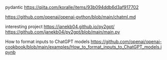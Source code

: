 pydantic
https://qiita.com/koralle/items/93b094ddb6d3af917702


https://github.com/openai/openai-python/blob/main/chatml.md


interesting project
https://janekb04.github.io/py2gpt/
https://github.com/janekb04/py2gpt/blob/main/main.py

How to format inputs to ChatGPT models
https://github.com/openai/openai-cookbook/blob/main/examples/How_to_format_inputs_to_ChatGPT_models.ipynb

